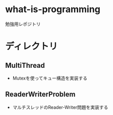 # what-is-programming
勉強用レポジトリ

# ディレクトリ
## MultiThread
- Mutexを使ってキュー構造を実装する

## ReaderWriterProblem
- マルチスレッドのReader-Writer問題を実装する

